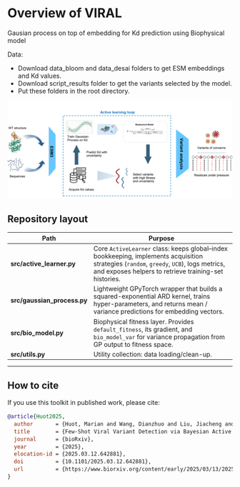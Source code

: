 # Overview of VIRAL

Gausian process on top of embedding for Kd prediction using Biophysical model

Data:
- Download data_bloom and data_desai folders to get ESM embeddings and Kd values.
- Download script_results folder to get the variants selected by the model.
- Put these folders in the root directory.




![Schematic Overview](schematic.png)


## Repository layout

| Path                        | Purpose                                                                                                                                                                                                |
|-----------------------------|--------------------------------------------------------------------------------------------------------------------------------------------------------------------------------------------------------|
| **src/active_learner.py**   | Core `ActiveLearner` class: keeps global–index bookkeeping, implements acquisition strategies (`random`, `greedy`, `UCB`), logs metrics, and exposes helpers to retrieve training-set histories. |
| **src/gaussian_process.py** | Lightweight GPyTorch wrapper that builds a squared-exponential ARD kernel, trains hyper-parameters, and returns mean / variance predictions for embedding vectors.                                     |
| **src/bio_model.py**        | Biophysical fitness layer. Provides `default_fitness`, its gradient, and `bio_model_var` for variance propagation from GP output to fitness space.                                                     |
| **src/utils.py**            | Utility collection: data loading/clean-up.                          |


---

## How to cite

If you use this toolkit in published work, please cite:

```bibtex
@article{Huot2025,
  author       = {Huot, Marian and Wang, Dianzhuo and Liu, Jiacheng and Shakhnovich, Eugene},
  title        = {Few-Shot Viral Variant Detection via Bayesian Active Learning and Biophysics},
  journal      = {bioRxiv},
  year         = {2025},
  elocation-id = {2025.03.12.642881},
  doi          = {10.1101/2025.03.12.642881},
  url          = {https://www.biorxiv.org/content/early/2025/03/13/2025.03.12.642881}
}
```
